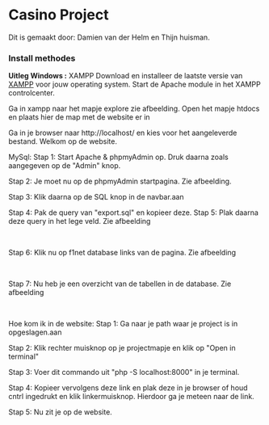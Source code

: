 # Casino Project

Dit is gemaakt door: Damien van der Helm en Thijn huisman.

### Install methodes

**Uitleg Windows :**
XAMPP
Download en installeer de laatste versie van [XAMPP](https://www.apachefriends.org/download.html) voor jouw operating system.
Start de Apache module in het XAMPP controlcenter.

Ga in xampp naar het mapje explore zie afbeelding.
Open het mapje htdocs en plaats hier de map met de website er in
<br>

Ga in je browser naar http://localhost/ en kies voor het aangeleverde bestand.
Welkom op de website.

MySql:
Stap 1: Start Apache & phpmyAdmin op. Druk daarna zoals aangegeven op de "Admin" knop.
<br>

Stap 2: Je moet nu op de phpmyAdmin startpagina. Zie afbeelding.
<br>

Stap 3: Klik daarna op de SQL knop in de navbar.aan
<br>

Stap 4: Pak de query van "export.sql" en kopieer deze.
Stap 5: Plak daarna deze query in het lege veld. Zie afbeelding

<br>

Stap 6: Klik nu op f1net database links van de pagina. Zie afbeelding

<br>

Stap 7: Nu heb je een overzicht van de tabellen in de database. Zie afbeelding

<br>

Hoe kom ik in de website:
Stap 1: Ga naar je path waar je project is in opgeslagen.aan
<br>

Stap 2: Klik rechter muisknop op je projectmapje en klik op "Open in terminal"
<br>

Stap 3: Voer dit commando uit "php -S localhost:8000" in je terminal.
<br>


Stap 4: Kopieer vervolgens deze link en plak deze in je browser of houd cntrl ingedrukt en klik linkermuisknop. Hierdoor ga je meteen naar de link.

Stap 5: Nu zit je op de website.
<br>